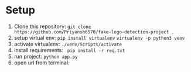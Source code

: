 # Setup
1. Clone this repository:
   ```git clone https://github.com/Priyansh6570/fake-logo-detection-project . ```
2. setup virtual env:
   ```pip install virtualenv```
   ```virtualenv -p python3 venv```
3. activate virtualenv:
   ```./venv/Scripts/activate```
4. install requirements:
   ``` pip install -r req.txt```
5. run project:
   ``` python app.py ```
6. open url from terminal:

